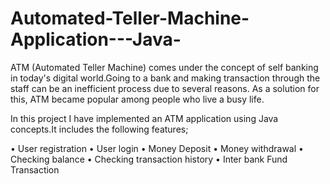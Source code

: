 # Automated-Teller-Machine-Application---Java-

ATM (Automated Teller Machine) comes under the concept of self banking in today's digital
world.Going to a bank and making transaction through the staff can be an inefficient process due to
several reasons. As a solution for this, ATM became popular among people who live a busy life.

In this project I have implemented an ATM application using Java concepts.It includes the
following features;

• User registration
• User login
• Money Deposit
• Money withdrawal
• Checking balance
• Checking transaction history
• Inter bank Fund Transaction
